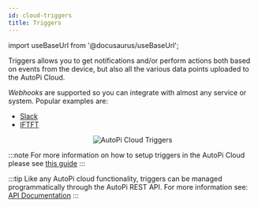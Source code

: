 ```yaml
---
id: cloud-triggers
title: Triggers
---
```


import useBaseUrl from '@docusaurus/useBaseUrl';

Triggers allows you to get notifications and/or perform actions both based on events from the device, but also all the various data points uploaded to the AutoPi Cloud.

_Webhooks_ are supported so you can integrate with almost any service or system. Popular examples are:

  - [Slack](https://slack.com)
  - [IFTFT](https://ifttt.com)

<p align="center">
  <img src={useBaseUrl('/img/cloud/triggers.jpg')} alt="AutoPi Cloud Triggers"/>
</p>

:::note
For more information on how to setup triggers in the AutoPi Cloud please see [this guide](a_guide_to_triggers.md)
:::

:::tip
Like any AutoPi cloud functionality, triggers can be managed programmatically through the AutoPi REST API. For more information see: [API Documentation](https://api.autopi.io/#automation)
:::
